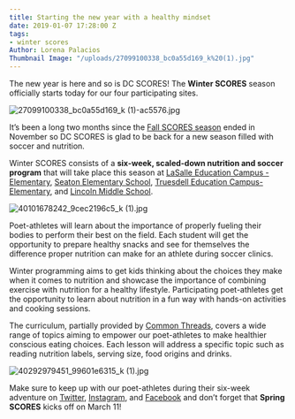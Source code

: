```yaml
---
title: Starting the new year with a healthy mindset
date: 2019-01-07 17:28:00 Z
tags:
- winter scores
Author: Lorena Palacios
Thumbnail Image: "/uploads/27099100338_bc0a55d169_k%20(1).jpg"
---
```


The new year is here and so is DC SCORES! The **Winter SCORES** season officially starts today for our four participating sites.

![27099100338_bc0a55d169_k (1)-ac5576.jpg](/uploads/27099100338_bc0a55d169_k%20(1)-ac5576.jpg)

It’s been a long two months since the [Fall SCORES season](https://www.dcscores.org/blog/2018/09/as-august-comes-to-an-end-the-fall-scores-season-quickly-begins) ended in November so DC SCORES is glad to be back for a new season filled with soccer and nutrition.

Winter SCORES consists of a **six-week, scaled-down nutrition and soccer program** that will take place this season at [LaSalle Education Campus - Elementary](https://www.lasallebackus.org/), [Seaton Elementary School](https://seatondc.org/), [Truesdell Education Campus-Elementary](https://www.facebook.com/truesdellec/), and [Lincoln Middle School](https://checdc.org/).

![40101678242_9cec2196c5_k (1).jpg](/uploads/40101678242_9cec2196c5_k%20(1).jpg)

Poet-athletes will learn about the importance of properly fueling their bodies to perform their best on the field. Each student will get the opportunity to prepare healthy snacks and see for themselves the difference proper nutrition can make for an athlete during soccer clinics.

Winter programming aims to get kids thinking about the choices they make when it comes to nutrition and showcase the importance of combining exercise with nutrition for a healthy lifestyle. Participating poet-athletes get the opportunity to learn about nutrition in a fun way with hands-on activities and cooking sessions.

The curriculum, partially provided by [Common Threads](http://www.commonthreads.org/), covers a wide range of topics aiming to empower our poet-athletes to make healthier conscious eating choices. Each lesson will address a specific topic such as reading nutrition labels, serving size, food origins and drinks.

![40292979451_99601e6315_k (1).jpg](/uploads/40292979451_99601e6315_k%20(1).jpg)

Make sure to keep up with our poet-athletes during their six-week adventure on [Twitter](https://twitter.com/DCSCORES), [Instagram](https://www.instagram.com/dc_scores/?hl=en), and [Facebook](https://www.facebook.com/DCSCORES/) and don’t forget that **Spring SCORES** kicks off on March 11!